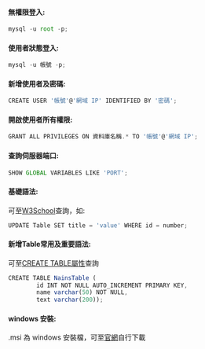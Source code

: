 #### 無權限登入:

```javascript
mysql -u root -p;
```

#### 使用者狀態登入:

```javascript
mysql -u 帳號 -p;
```

#### 新增使用者及密碼:

```javascript
CREATE USER '帳號'@'網域 IP' IDENTIFIED BY '密碼';
```

#### 開啟使用者所有權限:

```javascript
GRANT ALL PRIVILEGES ON 資料庫名稱.* TO '帳號'@'網域 IP';
```

#### 查詢伺服器端口:

```javascript
SHOW GLOBAL VARIABLES LIKE 'PORT';
```

#### 基礎語法:

可至[W3School](https://www.w3schools.com/sql/default.asp)查詢，如:

```javascript
UPDATE Table SET title = 'value' WHERE id = number;
```

#### 新增Table常用及重要語法:

可至[CREATE TABLE屬性](https://www.w3schools.com/sql/sql_datatypes.asp)查詢

```javascript
CREATE TABLE NainsTable (
        id INT NOT NULL AUTO_INCREMENT PRIMARY KEY,
        name varchar(50) NOT NULL,
        text varchar(200));
```

#### windows 安裝:

.msi 為 windows 安裝檔，可至[官網](https://downloads.mariadb.org/)自行下載
